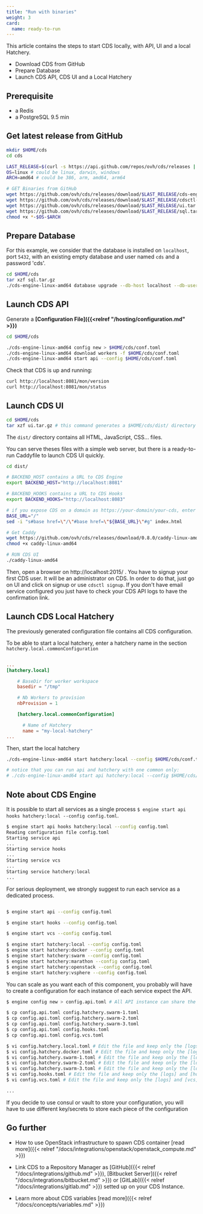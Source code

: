 ```yaml
---
title: "Run with binaries"
weight: 3
card: 
  name: ready-to-run
---
```


This article contains the steps to start CDS locally, with API, UI and a local Hatchery.

- Download CDS from GitHub
- Prepare Database
- Launch CDS API, CDS UI and a Local Hatchery

## Prerequisite

- a Redis
- a PostgreSQL 9.5 min

## Get latest release from GitHub

```bash
mkdir $HOME/cds
cd cds

LAST_RELEASE=$(curl -s https://api.github.com/repos/ovh/cds/releases | grep tag_name | head -n 1 | cut -d '"' -f 4)
OS=linux # could be linux, darwin, windows
ARCH=amd64 # could be 386, arm, amd64, arm64

# GET Binaries from GitHub
wget https://github.com/ovh/cds/releases/download/$LAST_RELEASE/cds-engine-$OS-$ARCH
wget https://github.com/ovh/cds/releases/download/$LAST_RELEASE/cdsctl-$OS-$ARCH
wget https://github.com/ovh/cds/releases/download/$LAST_RELEASE/ui.tar.gz
wget https://github.com/ovh/cds/releases/download/$LAST_RELEASE/sql.tar.gz
chmod +x *-$OS-$ARCH

```

## Prepare Database

For this example, we consider that the database is installed on `localhost`,
port `5432`, with an existing empty database and user named `cds` and a password 'cds'.

```bash
cd $HOME/cds
tar xzf sql.tar.gz
./cds-engine-linux-amd64 database upgrade --db-host localhost --db-user cds --db-password cds --db-name cds --db-sslmode disable --db-port 5432 --migrate-dir sql
```

## Launch CDS API

Generate a **[Configuration File]({{<relref "/hosting/configuration.md" >}})**

```bash
cd $HOME/cds

./cds-engine-linux-amd64 config new > $HOME/cds/conf.toml
./cds-engine-linux-amd64 download workers -f $HOME/cds/conf.toml
./cds-engine-linux-amd64 start api --config $HOME/cds/conf.toml
```

Check that CDS is up and running:

```bash
curl http://localhost:8081/mon/version
curl http://localhost:8081/mon/status
```

## Launch CDS UI

```bash
cd $HOME/cds
tar xzf ui.tar.gz # this command generates a $HOME/cds/dist/ directory
```

The `dist/` directory contains all HTML, JavaScript, CSS... files.

You can serve theses files with a simple web server, but there is a ready-to-run Caddyfile to launch CDS UI quickly.

```bash
cd dist/

# BACKEND_HOST contains a URL to CDS Engine
export BACKEND_HOST="http://localhost:8081"

# BACKEND_HOOKS contains a URL to CDS Hooks
export BACKEND_HOOKS="http://localhost:8083"

# if you expose CDS on a domain as https://your-domain/your-cds, enter "/your-cds"
BASE_URL="/"
sed -i "s#base href=\"/\"#base href=\"${BASE_URL}\"#g" index.html

# Get Caddy
wget https://github.com/ovh/cds/releases/download/0.8.0/caddy-linux-amd64
chmod +x caddy-linux-amd64

# RUN CDS UI
./caddy-linux-amd64
```

Then, open a browser on http://localhost:2015/ . You have to signup your first CDS user. It will be an administrator on CDS. In order to do that, just go on UI and click on signup or use `cdsctl signup`. If you don't have email service configured you just have to check your CDS API logs to have the confirmation link.

## Launch CDS Local Hatchery

The previously generated configuration file contains all CDS configuration.

To be able to start a local hatchery, enter a hatchery name in the section `hatchery.local.commonConfiguration`

```toml

...
[hatchery.local]

    # BaseDir for worker workspace
    basedir = "/tmp"

    # Nb Workers to provision
    nbProvision = 1

    [hatchery.local.commonConfiguration]

      # Name of Hatchery
      name = "my-local-hatchery"
...

```

Then, start the local hatchery


```bash
./cds-engine-linux-amd64 start hatchery:local --config $HOME/cds/conf.toml

# notice that you can run api and hatchery with one common only:
# ./cds-engine-linux-amd64 start api hatchery:local --config $HOME/cds/conf.toml
```

## Note about CDS Engine

It is possible to start all services as a single process `$ engine start api hooks hatchery:local --config config.toml`.

```bash
$ engine start api hooks hatchery:local --config config.toml
Reading configuration file config.toml
Starting service api
...
Starting service hooks
...
Starting service vcs
...
Starting service hatchery:local
...
```

For serious deployment, we strongly suggest to run each service as a dedicated process.

```bash

$ engine start api --config config.toml

$ engine start hooks --config config.toml

$ engine start vcs --config config.toml

$ engine start hatchery:local --config config.toml
$ engine start hatchery:docker --config config.toml
$ engine start hatchery:swarm --config config.toml
$ engine start hatchery:marathon --config config.toml
$ engine start hatchery:openstack --config config.toml
$ engine start hatchery:vsphere --config config.toml

```

You can scale as you want each of this component, you probably will have to create a configuration for each instance of each service expect the API.

```bash
$ engine config new > config.api.toml # All API instance can share the same configuration.

$ cp config.api.toml config.hatchery.swarm-1.toml
$ cp config.api.toml config.hatchery.swarm-2.toml
$ cp config.api.toml config.hatchery.swarm-3.toml
$ cp config.api.toml config.hooks.toml
$ cp config.api.toml config.vcs.toml

$ vi config.hatchery.local.toml # Edit the file and keep only the [logs] and [hatchery]/[hatchery.local] sections
$ vi config.hatchery.docker.toml # Edit the file and keep only the [logs] and [hatchery]/[hatchery.docker] sections
$ vi config.hatchery.swarm-1.toml # Edit the file and keep only the [logs] and [hatchery]/[hatchery.swarm] sections
$ vi config.hatchery.swarm-2.toml # Edit the file and keep only the [logs] and [hatchery]/[hatchery.swarm] sections
$ vi config.hatchery.swarm-3.toml # Edit the file and keep only the [logs] and [hatchery]/[hatchery.swarm] sections
$ vi config.hooks.toml # Edit the file and keep only the [logs] and [hooks] sections
$ vi config.vcs.toml # Edit the file and keep only the [logs] and [vcs] sections

...
```

If you decide to use consul or vault to store your configuration, you will have to use different key/secrets to store each piece of the configuration

## Go further

- How to use OpenStack infrastructure to spawn CDS container [read more]({{< relref "/docs/integrations/openstack/openstack_compute.md" >}})
* Link CDS to a Repository Manager as [GitHub]({{< relref "/docs/integrations/github.md" >}}), [Bitbucket Server]({{< relref "/docs/integrations/bitbucket.md" >}}) or [GitLab]({{< relref "/docs/integrations/gitlab.md" >}}) setted up on your CDS Instance.
- Learn more about CDS variables [read more]({{< relref "/docs/concepts/variables.md" >}})
